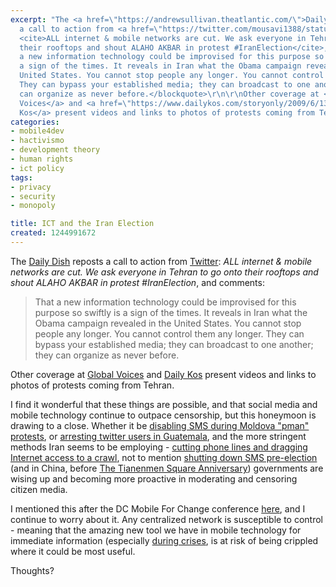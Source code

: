 ```yaml
---
excerpt: "The <a href=\"https://andrewsullivan.theatlantic.com/\">Daily Dish</a> reposts
  a call to action from <a href=\"https://twitter.com/mousavi1388/status/2156978753\">Twitter</a>:
  <cite>ALL internet & mobile networks are cut. We ask everyone in Tehran to go onto
  their rooftops and shout ALAHO AKBAR in protest #IranElection</cite>, and comments:\r\n<blockquote>That
  a new information technology could be improvised for this purpose so swiftly is
  a sign of the times. It reveals in Iran what the Obama campaign revealed in the
  United States. You cannot stop people any longer. You cannot control them any longer.
  They can bypass your established media; they can broadcast to one another; they
  can organize as never before.</blockquote>\r\n\r\nOther coverage at <a href=\"https://globalvoicesonline.org/2009/06/13/iran-storm-of-protest-after-election/\">Global
  Voices</a> and <a href=\"https://www.dailykos.com/storyonly/2009/6/13/742004/-Updated:-Breaking-Mousavi-Arrested:-Rafsanjani-Resigns,-Iranian-Police-Fleeing-from-Demonstrators\">Daily
  Kos</a> present videos and links to photos of protests coming from Tehran.\r\n"
categories:
- mobile4dev
- hactivismo
- development theory
- human rights
- ict policy
tags:
- privacy
- security
- monopoly

title: ICT and the Iran Election
created: 1244991672
---
```

The <a href="https://andrewsullivan.theatlantic.com/">Daily Dish</a> reposts a call to action from <a href="https://twitter.com/mousavi1388/status/2156978753">Twitter</a>: <cite>ALL internet & mobile networks are cut. We ask everyone in Tehran to go onto their rooftops and shout ALAHO AKBAR in protest #IranElection</cite>, and comments:
<blockquote>That a new information technology could be improvised for this purpose so swiftly is a sign of the times. It reveals in Iran what the Obama campaign revealed in the United States. You cannot stop people any longer. You cannot control them any longer. They can bypass your established media; they can broadcast to one another; they can organize as never before.</blockquote>

Other coverage at <a href="https://globalvoicesonline.org/2009/06/13/iran-storm-of-protest-after-election/">Global Voices</a> and <a href="https://www.dailykos.com/storyonly/2009/6/13/742004/-Updated:-Breaking-Mousavi-Arrested:-Rafsanjani-Resigns,-Iranian-Police-Fleeing-from-Demonstrators">Daily Kos</a> present videos and links to photos of protests coming from Tehran.
<!--break-->
I find it wonderful that these things are possible, and that social media and mobile technology continue to outpace censorship, but this honeymoon is drawing to a close.  Whether it be <a href="https://joncamfield.com/blog/2009.04/twittering-about-a-revolution.html">disabling SMS during Moldova "pman" protests</a>, or <a href="https://joncamfield.com/blog/2009.05/update-on-guatemala-twitter-ar.html">arresting twitter users in Guatemala</a>, and the more stringent methods Iran seems to be employing - <a href="https://www.dailykos.com/storyonly/2009/6/13/742004/-Updated:-Breaking-Mousavi-Arrested:-Rafsanjani-Resigns,-Iranian-Police-Fleeing-from-Demonstrators">cutting phone lines and dragging Internet access to a crawl</a>, not to mention <a href="https://www.boingboing.net/2009/06/13/iran-sms-networks-my.html">shutting down SMS pre-election</a> (and in China, before <a href="https://www.pcworld.com/article/165914/china-blocks-twitter-ahead-of-tiananmen-anniversary.html">The Tianenmen Square Anniversary</a>) governments are wising up and becoming more proactive in moderating and censoring citizen media.

I mentioned this after the DC Mobile For Change conference <a href="https://joncamfield.com/blog/2009.05/after-the-sms-honeymoon-update.html">here</a>, and I continue to worry about it.  Any centralized network is susceptible to control - meaning that the amazing new tool we have in mobile technology for immediate information (especially <a href="https://crisiscamp.org/">during crises</a>, is at risk of being crippled where it could be most useful.

Thoughts?
